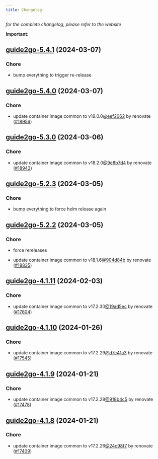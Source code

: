 ```yaml
---
title: Changelog
---
```



*for the complete changelog, please refer to the website*

**Important:**


## [guide2go-5.4.1](https://github.com/truecharts/charts/compare/guide2go-5.4.0...guide2go-5.4.1) (2024-03-07)

### Chore



- bump everything to trigger re-release


## [guide2go-5.4.0](https://github.com/truecharts/charts/compare/guide2go-5.3.0...guide2go-5.4.0) (2024-03-07)

### Chore



- update container image common to v19.0.0[@eef2062](https://github.com/eef2062) by renovate ([#18956](https://github.com/truecharts/charts/issues/18956))


## [guide2go-5.3.0](https://github.com/truecharts/charts/compare/guide2go-5.2.3...guide2go-5.3.0) (2024-03-06)

### Chore



- update container image common to v18.2.0[@9e8b7d4](https://github.com/9e8b7d4) by renovate ([#18943](https://github.com/truecharts/charts/issues/18943))


## [guide2go-5.2.3](https://github.com/truecharts/charts/compare/guide2go-5.2.2...guide2go-5.2.3) (2024-03-05)

### Chore



- bump everything to force helm release again


## [guide2go-5.2.2](https://github.com/truecharts/charts/compare/guide2go-5.2.0...guide2go-5.2.2) (2024-03-05)

### Chore



- force rereleases

- update container image common to v18.1.6[@904d84b](https://github.com/904d84b) by renovate ([#18835](https://github.com/truecharts/charts/issues/18835))










## [guide2go-4.1.11](https://github.com/truecharts/charts/compare/guide2go-4.1.10...guide2go-4.1.11) (2024-02-03)

### Chore



- update container image common to v17.2.30[@19ad5ec](https://github.com/19ad5ec) by renovate ([#17804](https://github.com/truecharts/charts/issues/17804))


## [guide2go-4.1.10](https://github.com/truecharts/charts/compare/guide2go-4.1.9...guide2go-4.1.10) (2024-01-26)

### Chore



- update container image common to v17.2.29[@d7c41a3](https://github.com/d7c41a3) by renovate ([#17545](https://github.com/truecharts/charts/issues/17545))


## [guide2go-4.1.9](https://github.com/truecharts/charts/compare/guide2go-4.1.8...guide2go-4.1.9) (2024-01-21)

### Chore



- update container image common to v17.2.28[@918b4c5](https://github.com/918b4c5) by renovate ([#17478](https://github.com/truecharts/charts/issues/17478))


## [guide2go-4.1.8](https://github.com/truecharts/charts/compare/guide2go-4.1.7...guide2go-4.1.8) (2024-01-21)

### Chore



- update container image common to v17.2.26[@24c98f7](https://github.com/24c98f7) by renovate ([#17409](https://github.com/truecharts/charts/issues/17409))
